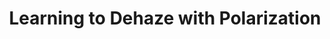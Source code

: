 ---
layout: default
title: 'Learning to Dehaze with Polarization'
authors: Chu Zhou, <strong>Minggui Teng</strong>, Yufei Han, Chao Xu, and Boxin Shi
publication: In <i>Advances in Neural Information Processing Systems</i>, 2021.
year: 2021.12
select: '0'
pdf: https://papers.nips.cc/paper/2021/file/5fd0b37cd7dbbb00f97ba6ce92bf5add-Paper.pdf
code: https://github.com/ChipsAhoyM/Learning-to-dehaze-with-polarization
official_link: ''
---